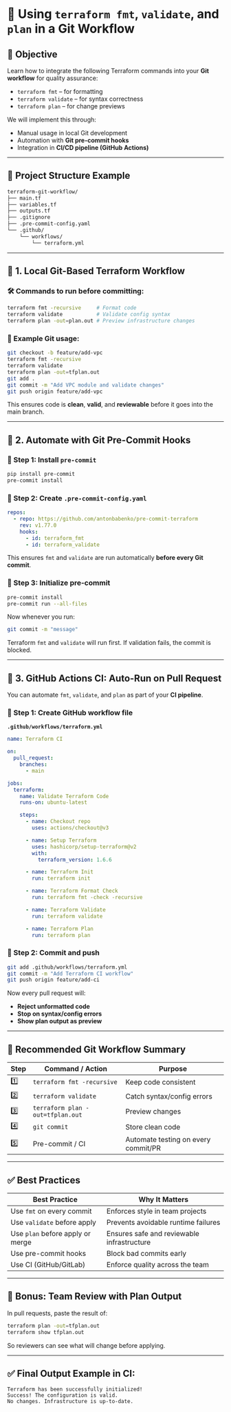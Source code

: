 # 🔁 Using `terraform fmt`, `validate`, and `plan` in a Git Workflow
## 🎯 Objective

Learn how to integrate the following Terraform commands into your **Git workflow** for quality assurance:

* `terraform fmt` – for formatting
* `terraform validate` – for syntax correctness
* `terraform plan` – for change previews

We will implement this through:

* Manual usage in local Git development
* Automation with **Git pre-commit hooks**
* Integration in **CI/CD pipeline (GitHub Actions)**

---

## 🧱 Project Structure Example

```bash
terraform-git-workflow/
├── main.tf
├── variables.tf
├── outputs.tf
├── .gitignore
├── .pre-commit-config.yaml
└── .github/
    └── workflows/
        └── terraform.yml
```

---

## 🧪 1. Local Git-Based Terraform Workflow

### 🛠️ Commands to run before committing:

```bash
terraform fmt -recursive     # Format code
terraform validate           # Validate config syntax
terraform plan -out=plan.out # Preview infrastructure changes
```

### 📝 Example Git usage:

```bash
git checkout -b feature/add-vpc
terraform fmt -recursive
terraform validate
terraform plan -out=tfplan.out
git add .
git commit -m "Add VPC module and validate changes"
git push origin feature/add-vpc
```

This ensures code is **clean**, **valid**, and **reviewable** before it goes into the main branch.

---

## 🧪 2. Automate with Git Pre-Commit Hooks

### 🔹 Step 1: Install `pre-commit`

```bash
pip install pre-commit
pre-commit install
```

### 🔹 Step 2: Create `.pre-commit-config.yaml`

```yaml
repos:
  - repo: https://github.com/antonbabenko/pre-commit-terraform
    rev: v1.77.0
    hooks:
      - id: terraform_fmt
      - id: terraform_validate
```

This ensures `fmt` and `validate` are run automatically **before every Git commit**.

### 🔹 Step 3: Initialize pre-commit

```bash
pre-commit install
pre-commit run --all-files
```

Now whenever you run:

```bash
git commit -m "message"
```

Terraform `fmt` and `validate` will run first. If validation fails, the commit is blocked.

---

## 🚀 3. GitHub Actions CI: Auto-Run on Pull Request

You can automate `fmt`, `validate`, and `plan` as part of your **CI pipeline**.

### 🔹 Step 1: Create GitHub workflow file

**`.github/workflows/terraform.yml`**

```yaml
name: Terraform CI

on:
  pull_request:
    branches:
      - main

jobs:
  terraform:
    name: Validate Terraform Code
    runs-on: ubuntu-latest

    steps:
      - name: Checkout repo
        uses: actions/checkout@v3

      - name: Setup Terraform
        uses: hashicorp/setup-terraform@v2
        with:
          terraform_version: 1.6.6

      - name: Terraform Init
        run: terraform init

      - name: Terraform Format Check
        run: terraform fmt -check -recursive

      - name: Terraform Validate
        run: terraform validate

      - name: Terraform Plan
        run: terraform plan
```

### 🔹 Step 2: Commit and push

```bash
git add .github/workflows/terraform.yml
git commit -m "Add Terraform CI workflow"
git push origin feature/add-ci
```

Now every pull request will:

* **Reject unformatted code**
* **Stop on syntax/config errors**
* **Show plan output as preview**

---

## 📘 Recommended Git Workflow Summary

| Step | Command / Action                 | Purpose                             |
| ---- | -------------------------------- | ----------------------------------- |
| 1️⃣  | `terraform fmt -recursive`       | Keep code consistent                |
| 2️⃣  | `terraform validate`             | Catch syntax/config errors          |
| 3️⃣  | `terraform plan -out=tfplan.out` | Preview changes                     |
| 4️⃣  | `git commit`                     | Store clean code                    |
| 5️⃣  | Pre-commit / CI                  | Automate testing on every commit/PR |

---

## ✅ Best Practices

| Best Practice                    | Why It Matters                             |
| -------------------------------- | ------------------------------------------ |
| Use `fmt` on every commit        | Enforces style in team projects            |
| Use `validate` before apply      | Prevents avoidable runtime failures        |
| Use `plan` before apply or merge | Ensures safe and reviewable infrastructure |
| Use pre-commit hooks             | Block bad commits early                    |
| Use CI (GitHub/GitLab)           | Enforce quality across the team            |

---

## 🧠 Bonus: Team Review with Plan Output

In pull requests, paste the result of:

```bash
terraform plan -out=tfplan.out
terraform show tfplan.out
```

So reviewers can see what will change before applying.

---

## ✅ Final Output Example in CI:

```
Terraform has been successfully initialized!
Success! The configuration is valid.
No changes. Infrastructure is up-to-date.
```

